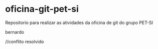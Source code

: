 # oficina-git-pet-si
Repositorio para realizar as atividades da oficina de git do grupo PET-SI


bernardo

//conflito resolvido